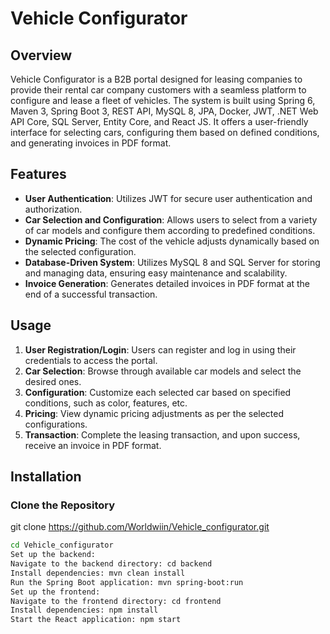 # Vehicle Configurator

## Overview

Vehicle Configurator is a B2B portal designed for leasing companies to provide their rental car company customers with a seamless platform to configure and lease a fleet of vehicles. The system is built using Spring 6, Maven 3, Spring Boot 3, REST API, MySQL 8, JPA, Docker, JWT, .NET Web API Core, SQL Server, Entity Core, and React JS. It offers a user-friendly interface for selecting cars, configuring them based on defined conditions, and generating invoices in PDF format.

## Features

- **User Authentication**: Utilizes JWT for secure user authentication and authorization.
- **Car Selection and Configuration**: Allows users to select from a variety of car models and configure them according to predefined conditions.
- **Dynamic Pricing**: The cost of the vehicle adjusts dynamically based on the selected configuration.
- **Database-Driven System**: Utilizes MySQL 8 and SQL Server for storing and managing data, ensuring easy maintenance and scalability.
- **Invoice Generation**: Generates detailed invoices in PDF format at the end of a successful transaction.

## Usage

1. **User Registration/Login**: Users can register and log in using their credentials to access the portal.
2. **Car Selection**: Browse through available car models and select the desired ones.
3. **Configuration**: Customize each selected car based on specified conditions, such as color, features, etc.
4. **Pricing**: View dynamic pricing adjustments as per the selected configurations.
5. **Transaction**: Complete the leasing transaction, and upon success, receive an invoice in PDF format.

## Installation

### Clone the Repository
git clone https://github.com/Worldwiin/Vehicle_configurator.git

```bash
cd Vehicle_configurator
Set up the backend:
Navigate to the backend directory: cd backend
Install dependencies: mvn clean install
Run the Spring Boot application: mvn spring-boot:run
Set up the frontend:
Navigate to the frontend directory: cd frontend
Install dependencies: npm install
Start the React application: npm start
